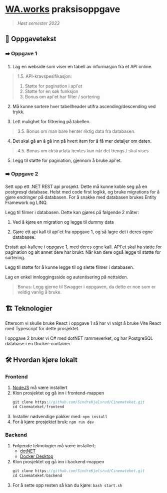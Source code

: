 # [WA.works](https://wa.works/) praksisoppgave
> *Høst semester 2023*

## 📝 Oppgavetekst

### ➡️ Oppgave 1
1. Lag en webside som viser en tabell av informasjon fra et API online.
> 1.5. API-kravspesifikasjon:  
> 1. Støtte for pagination i api'et  
> 2. Støtte for en søk funksjon  
> 3. Bonus om api'et har filter / sortering

2. Må kunne sortere hver tabellheader utifra ascending/descending ved trykk.

3. Lett mulighet for filtrering på tabellen. 
> 3.5. Bonus om man bare henter riktig data fra databasen.

4. Det skal gå an å gå inn på hvert item for å få mer detaljer om daten.
> 4.5. Bonus om ekstradata hentes kun når det trengs / skal vises

5. Legg til støtte for pagination, gjennom å bruke api'et.

### ➡️ Oppgave 2
Sett opp ett .NET REST api prosjekt. Dette må kunne koble seg på en postgresql database. Helst med code first logikk, og bruke migrations for å gjøre endringer på databasen. For å snakke med databasen brukes Entity Framework og LINQ.

Legg til filmer i databasen. Dette kan gjøres på følgende 2 måter:
1. Ved å kjøre en migration og legge til dummy data

2. Gjøre ett api kall til api'et fra oppgave 1, og så lagre det i deres egne databasee.

Erstatt api-kallene i oppgave 1, med deres egne kall. API'et skal ha støtte for pagination og alt annet dere har brukt. Når kan dere også legge til støtte for sortering.

Legg til støtte for å kunne legge til og slette filmer i databasen.

Lag en enkel innloggingsside og autentisering på nettsiden.

> Bonus: Legg gjerne til Swagger i oppgaven, da dette er noe som er veldig vanlig å bruke.

## 🏗️ Teknologier
Ettersom vi skulle bruke React i oppgave 1 så har vi valgt å bruke Vite React med Typescript for dette prosjektet.

I oppgave 2 bruker vi C# med dotNET rammeverket, og har PostgreSQL database i en Docker-container. 

## 🛠️ Hvordan kjøre lokalt

### Frontend
1. [NodeJS](https://nodejs.org/en) må være installert
2. Klon prosjektet og gå inn i frontend-mappen
   ```ts
   git clone https://github.com/SindreKjelsrud/Cinemateket.git
   cd Cinemateket/frontend
   ```
3. Installer nødvendige pakker med: `npm install`
4. For å kjøre prosjektet bruk: `npm run dev`

### Backend
1. Følgende teknologier må være installert:
   - [dotNET](https://dotnet.microsoft.com/en-us/)
   - [Docker Desktop](https://www.docker.com/products/docker-desktop/)
2. Klon prosjektet og gå inn i backend-mappen
   ```c#
   git clone https://github.com/SindreKjelsrud/Cinemateket.git
   cd Cinemateket/backend
   ```
3. For å sette opp resten så kan du kjøre: `bash start.sh` 